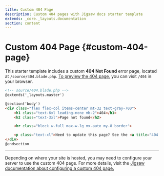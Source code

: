 ```yaml
---
title: Custom 404 Page
description: Custom 404 pages with Jigsaw docs starter template
extends: _core._layouts.documentation
section: content
---
```


# Custom 404 Page {#custom-404-page}

This starter template includes a custom __404 Not Found__ error page, located at `/source/404.blade.php`. [To preview the 404 page](/404), you can visit `/404` in your browser.

```html
<!-- source/404.blade.php -->
@extends('_layouts.master')

@section('body')
<div class="flex flex-col items-center mt-32 text-gray-700">
    <h1 class="text-6xl leading-none mb-2">404</h1>
    <h2 class="text-3xl">Page not found</h2>

    <hr class="block w-full max-w-lg mx-auto my-8 border">

    <p class="text-xl">Need to update this page? See the <a title="404 Page Documentation" href="/docs/404"> documentation here</a>.</p>
</div>
@endsection
```

---

Depending on where your site is hosted, you may need to configure your server to use the custom 404 page. For more details, visit the [Jigsaw documentation about configuring a custom 404 page.](https://jigsaw.tighten.co/docs/custom-404-page/)
